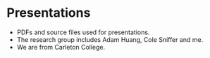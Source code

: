 # Presentations

- PDFs and source files used for presentations.
- The research group includes Adam Huang, Cole Sniffer and me.
- We are from Carleton College.
